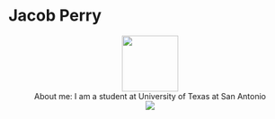 # Jacob Perry
<div id="header" align="center">
  <img src="https://media.giphy.com/media/gjrYDwbjnK8x36xZIO/giphy.gif" width="100"/>
  
</div>
<div align="center">
  About me: I am a student at University of Texas at San Antonio
</div>
<div>
</div>
<div align="center">
  <img src="https://img.shields.io/badge/LinkedIn-blue?logo=linked&logoColor=white&style=for-the-badge"
</div>
